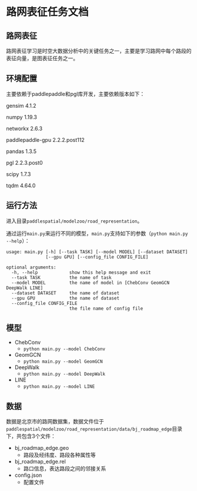 # 路网表征任务文档

## 路网表征

路网表征学习是时空大数据分析中的关键任务之一，主要是学习路网中每个路段的表征向量，是图表征任务之一。

## 环境配置

主要依赖于paddlepaddle和pgl库开发，主要依赖版本如下：

gensim             4.1.2

numpy              1.19.3

networkx           2.6.3

paddlepaddle-gpu   2.2.2.post112

pandas             1.3.5

pgl                2.2.3.post0

scipy              1.7.3

tqdm               4.64.0

## 运行方法

进入目录`paddlespatial/modelzoo/road_representation`。

通过运行`main.py`来运行不同的模型，`main.py`支持如下的参数（`python main.py --help`）：

```
usage: main.py [-h] [--task TASK] [--model MODEL] [--dataset DATASET]
               [--gpu GPU] [--config_file CONFIG_FILE]

optional arguments:
  -h, --help            show this help message and exit
  --task TASK           the name of task
  --model MODEL         the name of model in [ChebConv GeomGCN DeepWalk LINE]
  --dataset DATASET     the name of dataset
  --gpu GPU             the name of dataset
  --config_file CONFIG_FILE
                        the file name of config file
```

## 模型

- ChebConv
  - `python main.py --model ChebConv`
- GeomGCN
  - `python main.py --model GeomGCN`
- DeepWalk
  - `python main.py --model DeepWalk`
- LINE
  - `python main.py --model LINE`

## 数据

数据是北京市的路网数据集，数据文件位于`paddlespatial/modelzoo/road_representation/data/bj_roadmap_edge`目录下，共包含3个文件：

- bj_roadmap_edge.geo
  - 路段及经纬度、路段各种属性等
- bj_roadmap_edge.rel
  - 路口信息，表达路段之间的邻接关系
- config.json
  - 配置文件

